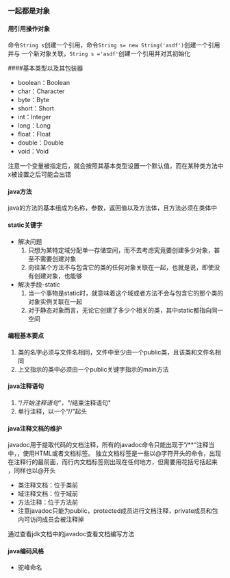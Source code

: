 ### 一起都是对象
#### 用引用操作对象
命令`String s`创建一个引用，命令`String s= new String('asdf')`创建一个引用并与
一个新对象关联，`String s ='asdf'`创建一个引用并对其初始化

####基本类型以及其包装器
- boolean：Boolean
- char：Character
- byte：Byte
- short：Short
- int：Integer
- long：Long
- float：Float
- double：Double
- void：Void

注意一个变量被指定后，就会按照其基本类型设置一个默认值，而在某种类方法中x被设置之后可能会出错

#### java方法
java的方法的基本组成为名称，参数，返回值以及方法体，且方法必须在类体中

#### static关键字
- 解决问题
    1. 只想为某特定域分配单一存储空间，而不去考虑究竟要创建多少对象，甚至不需要创建对象
    2. 向往某个方法不与包含它的类的任何对象关联在一起，也就是说，即使没有创建对象，也能够
- 解决手段-static
    1. 当一个事物是static时，就意味着这个域或者方法不会与包含它的那个类的对象实例关联在一起
    2. 对于静态对象而言，无论它创建了多少个相关的类，其中static都指向同一空间
    
#### 编程基本要点
1. 类的名字必须与文件名相同，文件中至少由一个public类，且该类和文件名相同
2. 上文指示的类中必须由一个public关键字指示的main方法


#### java注释语句
1. “/*开始注释语句”，"*/结束注释语句"
2. 单行注释，以一个“//”起头

#### java注释文档的维护
javadoc用于提取代码的文档注释，所有的javadoc命令只能出现于”/**“注释当中，，使用HTML或者文档标签。
独立文档标签是一些以@字符开头的命令，出现在注释行的最前面，而行内文档标签则出现在任何地方，但需要用花括号括起来
，同样也以@开头
- 类注释文档：位于类前
- 域注释文档：位于域前
- 方法注释：位于方法前
- 注意javadoc只能为public，protected成员进行文档注释，private成员和包内可访问成员会被注释掉

通过查看jdk文档中的javadoc查看文档编写方法

#### java编码风格

- 驼峰命名
